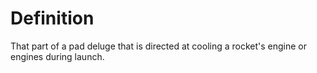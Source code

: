 # Definition

That part of a pad deluge that is directed at cooling a rocket's engine
or engines during launch.

